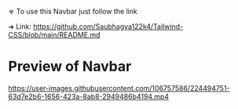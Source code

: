 
☣ To use this Navbar just follow the link

➜ Link: https://github.com/Saubhagya122k4/Tailwind-CSS/blob/main/README.md

# Preview of Navbar
https://user-images.githubusercontent.com/106757586/224494751-63d7e2b6-1656-423a-8ab8-2949486b4194.mp4
